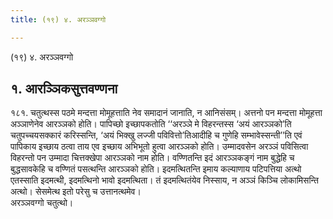 ```yaml
---
title: (१९) ४. अरञ्ञवग्गो

---
```

(१९) ४. अरञ्ञवग्गो  


## १. आरञ्ञिकसुत्तवण्णना

१८१. चतुत्थस्स पठमे मन्दत्ता मोमूहत्ताति नेव समादानं जानाति, न आनिसंसम्। अत्तनो पन मन्दत्ता मोमूहत्ता अञ्ञाणेनेव आरञ्ञको होति। पापिच्छो इच्छापकतोति ‘‘अरञ्ञे मे विहरन्तस्स ‘अयं आरञ्ञको’ति चतुपच्चयसक्कारं करिस्सन्ति, ‘अयं भिक्खु लज्जी पविवित्तो’तिआदीहि च गुणेहि सम्भावेस्सन्ती’’ति एवं पापिकाय इच्छाय ठत्वा ताय एव इच्छाय अभिभूतो हुत्वा आरञ्ञको होति। उम्मादवसेन अरञ्ञं पविसित्वा विहरन्तो पन उम्मादा चित्तक्खेपा आरञ्ञको नाम होति। वण्णितन्ति इदं आरञ्ञकङ्गं नाम बुद्धेहि च बुद्धसावकेहि च वण्णितं पसत्थन्ति आरञ्ञको होति। इदमत्थितन्ति इमाय कल्याणाय पटिपत्तिया अत्थो एतस्साति इदमत्थी, इदमत्थिनो भावो इदमत्थिता। तं इदमत्थितंयेव निस्साय, न अञ्ञं किञ्चि लोकामिसन्ति अत्थो। सेसमेत्थ इतो परेसु च उत्तानत्थमेव।  
अरञ्ञवग्गो चतुत्थो।  